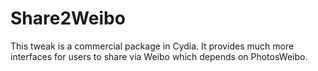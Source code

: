 Share2Weibo
===========

This tweak is a commercial package in Cydia. It provides much more interfaces for users to share via Weibo which depends on PhotosWeibo.